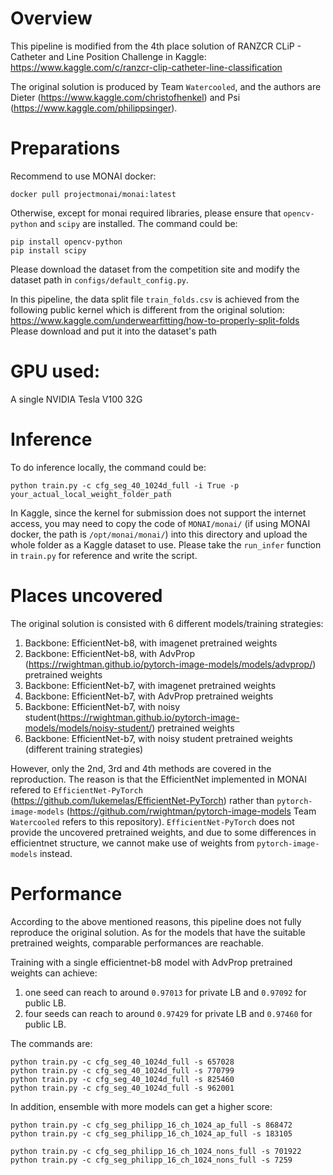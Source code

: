 # Overview
This pipeline is modified from the 4th place solution of RANZCR CLiP - Catheter and Line Position Challenge in Kaggle:
https://www.kaggle.com/c/ranzcr-clip-catheter-line-classification

The original solution is produced by Team `Watercooled`, and the authors are Dieter (https://www.kaggle.com/christofhenkel) and Psi (https://www.kaggle.com/philippsinger).

# Preparations

Recommend to use MONAI docker:

```
docker pull projectmonai/monai:latest
```

Otherwise, except for monai required libraries, please ensure that `opencv-python` and `scipy` are installed. The command could be:
```
pip install opencv-python
pip install scipy
```

Please download the dataset from the competition site and modify the dataset path in `configs/default_config.py`.

In this pipeline, the data split file `train_folds.csv` is achieved from the following public kernel which is different from the original solution:
https://www.kaggle.com/underwearfitting/how-to-properly-split-folds
Please download and put it into the dataset's path

# GPU used:

A single NVIDIA Tesla V100 32G

# Inference

To do inference locally, the command could be:

```
python train.py -c cfg_seg_40_1024d_full -i True -p your_actual_local_weight_folder_path

```

In Kaggle, since the kernel for submission does not support the internet access, you may need to copy the code of `MONAI/monai/` (if using MONAI docker, the path is `/opt/monai/monai/`) into this directory and upload the whole folder as a Kaggle dataset to use. Please take the `run_infer` function in `train.py` for reference and write the script.

# Places uncovered

The original solution is consisted with 6 different models/training strategies:

1. Backbone: EfficientNet-b8, with imagenet pretrained weights
2. Backbone: EfficientNet-b8, with AdvProp (https://rwightman.github.io/pytorch-image-models/models/advprop/) pretrained weights
3. Backbone: EfficientNet-b7, with imagenet pretrained weights
4. Backbone: EfficientNet-b7, with AdvProp pretrained weights
5. Backbone: EfficientNet-b7, with noisy student(https://rwightman.github.io/pytorch-image-models/models/noisy-student/) pretrained weights
6. Backbone: EfficientNet-b7, with noisy student pretrained weights (different training strategies)

However, only the 2nd, 3rd and 4th methods are covered in the reproduction. The reason is that the EfficientNet implemented in MONAI refered to `EfficientNet-PyTorch
` (https://github.com/lukemelas/EfficientNet-PyTorch) rather than `pytorch-image-models` (https://github.com/rwightman/pytorch-image-models Team `Watercooled` refers to this repository). `EfficientNet-PyTorch` does not provide the uncovered pretrained weights, and due to some differences in efficientnet structure, we cannot make use of weights from `pytorch-image-models` instead.

# Performance

According to the above mentioned reasons, this pipeline does not fully reproduce the original solution. As for the models that have the suitable pretrained weights, comparable performances are reachable.

Training with a single efficientnet-b8 model with AdvProp pretrained weights can achieve:

1. one seed can reach to around `0.97013` for private LB and `0.97092` for public LB.
2. four seeds can reach to around `0.97429` for private LB and `0.97460` for public LB.

The commands are:

```
python train.py -c cfg_seg_40_1024d_full -s 657028
python train.py -c cfg_seg_40_1024d_full -s 770799
python train.py -c cfg_seg_40_1024d_full -s 825460
python train.py -c cfg_seg_40_1024d_full -s 962001
```

In addition, ensemble with more models can get a higher score:
```
python train.py -c cfg_seg_philipp_16_ch_1024_ap_full -s 868472
python train.py -c cfg_seg_philipp_16_ch_1024_ap_full -s 183105

python train.py -c cfg_seg_philipp_16_ch_1024_nons_full -s 701922
python train.py -c cfg_seg_philipp_16_ch_1024_nons_full -s 7259
```
